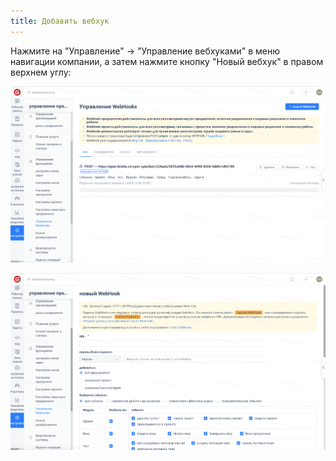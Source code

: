 ```yaml
---
title: Добавить вебхук
---
```


Нажмите на "Управление" -> "Управление вебхуками" в меню навигации компании, а затем нажмите кнопку "Новый вебхук" в правом верхнем углу:

![Описание изображения](../assets/image348.png)

![Описание изображения](../assets/image349.png)